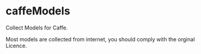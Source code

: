 # caffeModels

Collect Models for Caffe.

Most models are collected from internet, you should comply with the orginal Licence.
